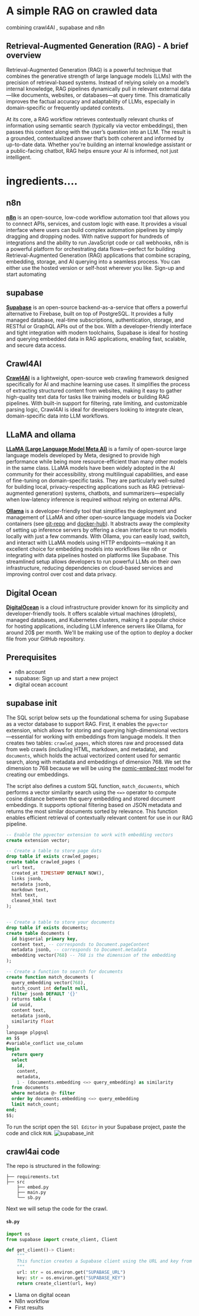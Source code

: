 # A simple RAG on crawled data
combining crawl4AI , supabase and n8n

## **Retrieval-Augmented Generation (RAG) - A brief overview**

Retrieval-Augmented Generation (RAG) is a powerful technique that combines the generative strength of large language models (LLMs) with the precision of retrieval-based systems. Instead of relying solely on a model’s internal knowledge, RAG pipelines dynamically pull in relevant external data—like documents, websites, or databases—at query time. This dramatically improves the factual accuracy and adaptability of LLMs, especially in domain-specific or frequently updated contexts.

At its core, a RAG workflow retrieves contextually relevant chunks of information using semantic search (typically via vector embeddings), then passes this context along with the user’s question into an LLM. The result is a grounded, contextualized answer that’s both coherent and informed by up-to-date data. Whether you're building an internal knowledge assistant or a public-facing chatbot, RAG helps ensure your AI is informed, not just intelligent.


# ingredients....
## n8n
[**n8n**](https://n8n.io/) is an open-source, low-code workflow automation tool that allows you to connect APIs, services, and custom logic with ease. It provides a visual interface where users can build complex automation pipelines by simply dragging and dropping nodes. With native support for hundreds of integrations and the ability to run JavaScript code or call webhooks, n8n is a powerful platform for orchestrating data flows—perfect for building Retrieval-Augmented Generation (RAG) applications that combine scraping, embedding, storage, and AI querying into a seamless process. You can either use the hosted version or self-host wherever you like. Sign-up and start automating 


## supabase 
[**Supabase**](https://supabase.com/) is an open-source backend-as-a-service that offers a powerful alternative to Firebase, built on top of PostgreSQL. It provides a fully managed database, real-time subscriptions, authentication, storage, and RESTful or GraphQL APIs out of the box. With a developer-friendly interface and tight integration with modern toolchains, Supabase is ideal for hosting and querying embedded data in RAG applications, enabling fast, scalable, and secure data access.

## Crawl4AI
[**Crawl4AI**](https://docs.crawl4ai.com/) is a lightweight, open-source web crawling framework designed specifically for AI and machine learning use cases. It simplifies the process of extracting structured content from websites, making it easy to gather high-quality text data for tasks like training models or building RAG pipelines. With built-in support for filtering, rate limiting, and customizable parsing logic, Crawl4AI is ideal for developers looking to integrate clean, domain-specific data into LLM workflows.


## LLaMA and ollama
[**LLaMA (Large Language Model Meta AI)**](https://www.llama.com/) is a family of open-source large language models developed by Meta, designed to provide high performance while being more resource-efficient than many other models in the same class. LLaMA models have been widely adopted in the AI community for their accessibility, strong multilingual capabilities, and ease of fine-tuning on domain-specific tasks. They are particularly well-suited for building local, privacy-respecting applications such as RAG (retrieval-augmented generation) systems, chatbots, and summarizers—especially when low-latency inference is required without relying on external APIs.

[**Ollama**](https://ollama.com/) is a developer-friendly tool that simplifies the deployment and management of LLaMA and other open-source language models via Docker containers (see [git-repo](https://github.com/ollama/ollama) and [docker-hub](https://hub.docker.com/r/ollama/ollama)). It abstracts away the complexity of setting up inference servers by offering a clean interface to run models locally with just a few commands. With Ollama, you can easily load, switch, and interact with LLaMA models using HTTP endpoints—making it an excellent choice for embedding models into workflows like n8n or integrating with data pipelines hosted on platforms like Supabase. This streamlined setup allows developers to run powerful LLMs on their own infrastructure, reducing dependencies on cloud-based services and improving control over cost and data privacy.

## Digital Ocean
[**DigitalOcean**](https://www.digitalocean.com/) is a cloud infrastructure provider known for its simplicity and developer-friendly tools. It offers scalable virtual machines (droplets), managed databases, and Kubernetes clusters, making it a popular choice for hosting applications, including LLM inference servers like Ollama, for around 20$ per month. We'll be making use of the option to deploy a docker file from your GitHub repository.


## Prerequisites
- n8n account
- supabase: Sign up and start a new project
- digital ocean account


## supabase init
The SQL script below sets up the foundational schema for using Supabase as a vector database to support RAG. 
First, it enables the `pgvector` extension, which allows for storing and querying high-dimensional vectors—essential for working with embeddings from language models. It then creates two tables: `crawled_pages`, which stores raw and processed data from web crawls (including HTML, markdown, and metadata), and `documents`, which holds the actual vectorized content used for semantic search, along with metadata and embeddings of dimension 768. We set the dimension to 768 because we will be using the [nomic-embed-text](https://ollama.com/library/nomic-embed-text) model for creating our embeddings.

The script also defines a custom SQL function, `match_documents`, which performs a vector similarity search using the `<=>` operator to compute cosine distance between the query embedding and stored document embeddings. It supports optional filtering based on JSON metadata and returns the most similar documents sorted by relevance. This function enables efficient retrieval of contextually relevant content for use in our RAG pipeline.


```sql
-- Enable the pgvector extension to work with embedding vectors
create extension vector;

-- Create a table to store page dats
drop table if exists crawled_pages;
create table crawled_pages (
  url text,
  created_at TIMESTAMP DEFAULT NOW(),
  links jsonb,
  metadata jsonb,
  markdown text,
  html text,
  cleaned_html text
);


-- Create a table to store your documents
drop table if exists documents;
create table documents (
  id bigserial primary key,
  content text, -- corresponds to Document.pageContent
  metadata jsonb, -- corresponds to Document.metadata
  embedding vector(768) -- 768 is the dimension of the embedding
);

-- Create a function to search for documents
create function match_documents (
  query_embedding vector(768),
  match_count int default null,
  filter jsonb DEFAULT '{}'
) returns table (
  id uuid,
  content text,
  metadata jsonb,
  similarity float
)
language plpgsql
as $$
#variable_conflict use_column
begin
  return query
  select
    id,
    content,
    metadata,
    1 - (documents.embedding <=> query_embedding) as similarity
  from documents
  where metadata @> filter
  order by documents.embedding <=> query_embedding
  limit match_count;
end;
$$;
```
To run the script open the `SQl Editor` in your Supabase project, paste the code and click `RUN`.
![supabase_init](pictures/supabase_init.png)

## crawl4ai code 

The repo is structured in the following:
```
├── requirements.txt
├── src
    ├── embed.py
    ├── main.py
    └── sb.py
```
Next we will setup the code for the crawl.

#### **`sb.py`**
```python 
import os
from supabase import create_client, Client

def get_client()-> Client:
    """
    This function creates a Supabase client using the URL and key from environment variables.
    """
    url: str = os.environ.get("SUPABASE_URL")
    key: str = os.environ.get("SUPABASE_KEY")
    return create_client(url, key)
```

- Llama on digital ocean 
- N8n workflow 
- First results